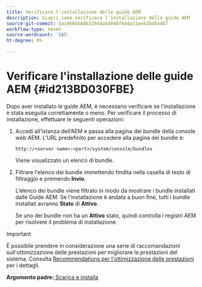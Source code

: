 ```yaml
---
title: Verificare l'installazione delle guide AEM
description: Scopri come verificare l’installazione delle guide AEM
source-git-commit: 5ac066bb8db32944abd046f64da11eeb1bdbe467
workflow-type: tm+mt
source-wordcount: '165'
ht-degree: 0%

---
```



# Verificare l&#39;installazione delle guide AEM {#id213BD030FBE}

Dopo aver installato le guide AEM, è necessario verificare se l&#39;installazione è stata eseguita correttamente o meno. Per verificare il processo di installazione, effettuare le seguenti operazioni:

1. Accedi all’istanza dell’AEM e passa alla pagina dei bundle della console web AEM. L’URL predefinito per accedere alla pagina dei bundle è:

   ```http
   http://<server name>:<port>/system/console/bundles
   ```

   Viene visualizzato un elenco di bundle.

1. Filtrare l&#39;elenco dei bundle immettendo fmdita nella casella di testo di filtraggio e premendo **Invio**.

   L’elenco dei bundle viene filtrato in modo da mostrare i bundle installati dalle Guide AEM. Se l’installazione è andata a buon fine, tutti i bundle installati avranno **Stato** di **Attivo**.

   Se uno dei bundle non ha un **Attivo** stato, quindi controlla i registri AEM per risolvere il problema di installazione.


>[!IMPORTANT]
>
> È possibile prendere in considerazione una serie di raccomandazioni sull&#39;ottimizzazione delle prestazioni per migliorare le prestazioni del sistema. Consulta [Recommendations per l&#39;ottimizzazione delle prestazioni](download-install-recommend-perf-optimiz.md#) per i dettagli.

**Argomento padre:**[ Scarica e installa](download-install.md)

